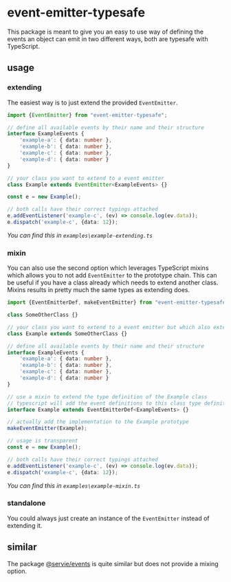 # event-emitter-typesafe

This package is meant to give you an easy to use way of defining the events an object can emit in two different ways,
both are typesafe with TypeScript.

## usage

### extending

The easiest way is to just extend the provided `EventEmitter`.

<!-- USEFILE: examples\example-extending.ts; str => str.replace(/\.\.\/src\/event-emitter/g,'event-emitter-typesafe') -->
``` ts
import {EventEmitter} from "event-emitter-typesafe";

// define all available events by their name and their structure
interface ExampleEvents {
    'example-a': { data: number },
    'example-b': { data: number },
    'example-c': { data: number },
    'example-d': { data: number }
}

// your class you want to extend to a event emitter
class Example extends EventEmitter<ExampleEvents> {}

const e = new Example();

// both calls have their correct typings attached
e.addEventListener('example-c', (ev) => console.log(ev.data));
e.dispatch('example-c', {data: 12});
```
*You can find this in `examples\example-extending.ts`*

### mixin

You can also use the second option which leverages TypeScript mixins which allows you to not add `EventEmitter` to the prototype chain.
This can be useful if you have a class already which needs to extend another class. Mixins results in pretty much the same types as extending does.

<!-- USEFILE: examples\example-mixin.ts; str => str.replace(/\.\.\/src\/event-emitter/g,'event-emitter-typesafe') -->
``` ts
import {EventEmitterDef, makeEventEmitter} from "event-emitter-typesafe";

class SomeOtherClass {}

// your class you want to extend to a event emitter but which also extends another class
class Example extends SomeOtherClass {}

// define all available events by their name and their structure
interface ExampleEvents {
    'example-a': { data: number },
    'example-b': { data: number },
    'example-c': { data: number },
    'example-d': { data: number }
}

// use a mixin to extend the type definition of the Example class
// typescript will add the event definitions to this class type definition
interface Example extends EventEmitterDef<ExampleEvents> {}

// actually add the implementation to the Example prototype
makeEventEmitter(Example);

// usage is transparent
const e = new Example();

// both calls have their correct typings attached
e.addEventListener('example-c', (ev) => console.log(ev.data));
e.dispatch('example-c', {data: 12});
```
*You can find this in `examples\example-mixin.ts`*

### standalone

You could always just create an instance of the `EventEmitter` instead of extending it.

## similar

The package [@servie/events](https://www.npmjs.com/package/@servie/events) is quite similar but does not provide a mixing option. 